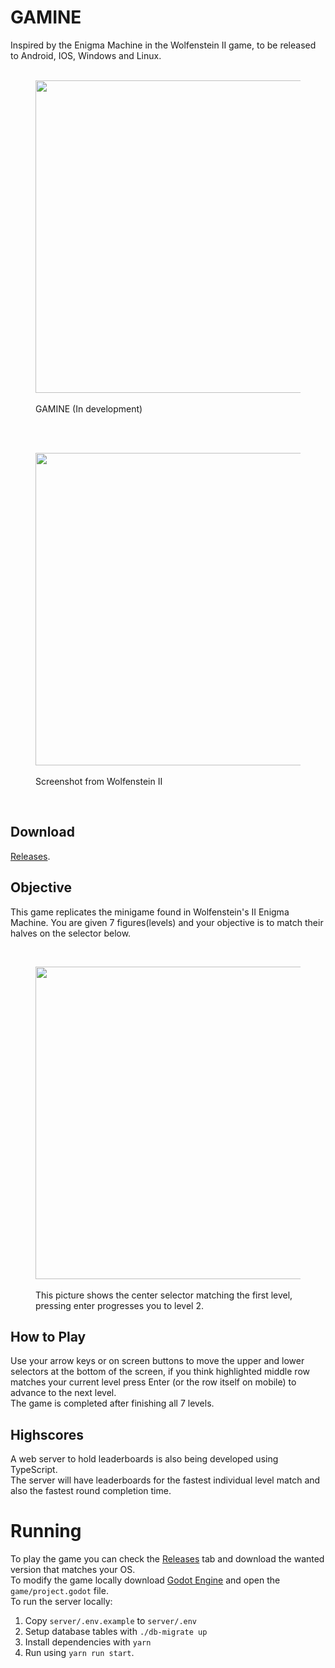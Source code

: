 # GAMINE
Inspired by the Enigma Machine in the Wolfenstein II game, to be released to Android, IOS, Windows and Linux.
<br>
<br>

<figure>
    <a href="https://www.youtube.com/watch?v=K7O0IjDuenM">
    <img src="https://i.imgur.com/xKDnLmM.png" width="500" align="center"></a>
    <figcaption><br>GAMINE (In development)</figcaption>
</figure>
<br>
<br>
<figure>
    <a href="https://www.youtube.com/watch?v=K7O0IjDuenM">
    <img src="https://i.imgur.com/4IZTbvg.png" width="500" align="center"></a>
    <figcaption><br>Screenshot from Wolfenstein II</figcaption>
</figure>
<br>

## Download
[Releases](https://github.com/aBARICHELLO/GAMINE/releases).

## Objective
This game replicates the minigame found in Wolfenstein's II Enigma Machine. You are given 7 figures(levels) and your objective is to match their halves on the selector below.

<br>
<figure>
    <a href="https://www.youtube.com/watch?v=K7O0IjDuenM">
    <img src="https://i.imgur.com/WIcDDKc.png" width="500" align="center"></a>
    <figcaption><br>This picture shows the center selector matching the first level, pressing enter progresses you to level 2.</figcaption>
</figure>

## How to Play

Use your arrow keys or on screen buttons to move the upper and lower selectors at the bottom of the screen, if you think highlighted middle row matches your current level press Enter (or the row itself on mobile) to advance to the next level.
<br>
The game is completed after finishing all 7 levels.

## Highscores
A web server to hold leaderboards is also being developed using TypeScript.<br>
The server will have leaderboards for the fastest  individual level match and also the fastest round completion time.

# Running
To play the game you can check the [Releases](https://github.com/aBARICHELLO/GAMINE/releases) tab and download the wanted version that matches your OS.<br>
To modify the game locally download [Godot Engine](https://godotengine.org/) and open the `game/project.godot` file.<br>
To run the server locally:<br>
1. Copy `server/.env.example` to `server/.env`<br> 
2. Setup database tables with `./db-migrate up`<br>
3. Install dependencies with `yarn`<br>
4. Run using `yarn run start`.<br>
